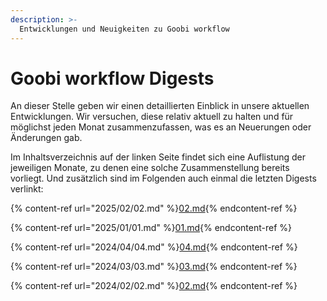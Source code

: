 ```yaml
---
description: >-
  Entwicklungen und Neuigkeiten zu Goobi workflow
---
```


# Goobi workflow Digests 

An dieser Stelle geben wir einen detaillierten Einblick in unsere aktuellen Entwicklungen. Wir versuchen, diese relativ aktuell zu halten und für möglichst jeden Monat zusammenzufassen, was es an Neuerungen oder Änderungen gab.

Im Inhaltsverzeichnis auf der linken Seite findet sich eine Auflistung der jeweiligen Monate, zu denen eine solche Zusammenstellung bereits vorliegt. Und zusätzlich sind im Folgenden auch einmal die letzten Digests verlinkt:

{% content-ref url="2025/02/02.md" %}[02.md](2025/02/02.md){% endcontent-ref %}

{% content-ref url="2025/01/01.md" %}[01.md](2025/01/01.md){% endcontent-ref %}

{% content-ref url="2024/04/04.md" %}[04.md](2024/04/04.md){% endcontent-ref %}

{% content-ref url="2024/03/03.md" %}[03.md](2024/03/03.md){% endcontent-ref %}

{% content-ref url="2024/02/02.md" %}[02.md](2024/02/02.md){% endcontent-ref %}